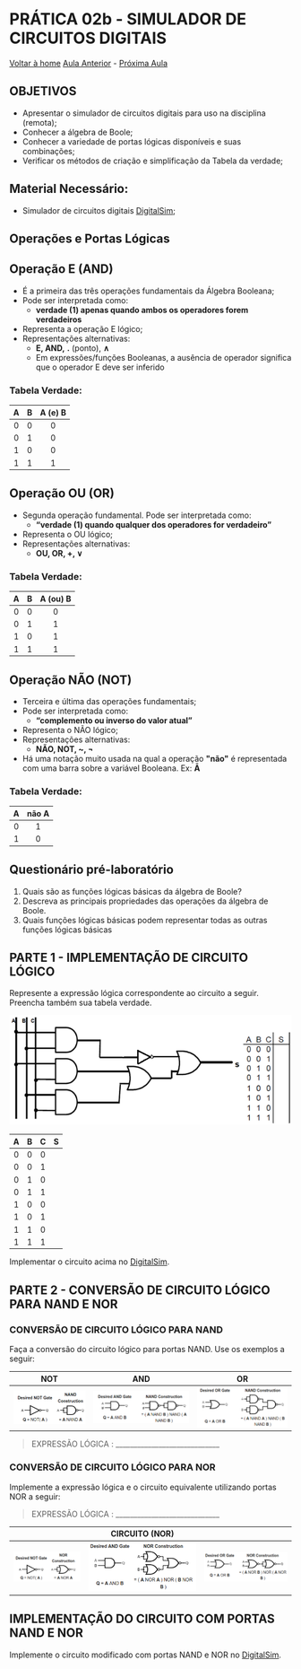 <script>
  MathJax =
  };
  </script>
  <script id="MathJax-script" async src="https://cdn.jsdelivr.net/npm/mathjax@3/es5/tex-chtml.js"></script>

   <script src="https://cdn.jsdelivr.net/npm/mermaid@8.4.0/dist/mermaid.min.js"></script>
 <script>mermaid.initialize({startOnLoad:true});</script>


# PRÁTICA 02b - SIMULADOR DE CIRCUITOS DIGITAIS

[Voltar à home](../)
[Aula Anterior](./pr01.md) - [Próxima Aula](./pr03.md)

## OBJETIVOS

- Apresentar o simulador de circuitos digitais para uso na disciplina (remota);
- Conhecer a álgebra de Boole;
- Conhecer a variedade de portas lógicas disponı́veis e suas combinações;
- Verificar os métodos de criação e simplificação da Tabela da verdade;

## Material Necessário:

- Simulador de circuitos digitais [DigitalSim](https://github.com/marcielbp/Digital);

## Operações e Portas Lógicas

## Operação E (AND)

- É a primeira das três operações fundamentais da Álgebra Booleana;
- Pode ser interpretada como:
	- **verdade (1) apenas quando ambos os
operadores forem verdadeiros**
- Representa a operação E lógico;
- Representações alternativas:
   - **E, AND,** **.** (ponto), **∧**
   - Em expressões/funções Booleanas, a ausência de operador significa que o operador E deve ser inferido

### Tabela Verdade:

| A | B | A (**e**) B|
| :--:| :--: | :--: |
| 0 | 0 | 0 |
| 0 | 1 | 0 |
| 1 | 0 | 0 |
| 1 | 1 | 1 |

## Operação OU (OR)

- Segunda operação fundamental. Pode ser interpretada como:
  - **“verdade (1) quando qualquer dos operadores for verdadeiro”**
- Representa o OU lógico;
- Representações alternativas:
   - **OU, OR, +, ∨**

### Tabela Verdade:

| A | B | A (**ou**) B|
| :--:| :--: | :--: |
| 0 | 0 | 0 |
| 0 | 1 | 1 |
| 1 | 0 | 1 |
| 1 | 1 | 1 |

## Operação NÃO (NOT)

- Terceira e última das operações fundamentais;
- Pode ser interpretada como:
	 - **“complemento ou inverso do valor atual”**
- Representa o NÃO lógico;
- Representações alternativas:
   - **NÃO, NOT, ~, ¬**
- Há uma notação muito usada na qual a operação **"não"** é representada com uma barra sobre a variável Booleana. Ex: **Ā**



### Tabela Verdade:

| A | **não** A |
| :--:| :--: |
| 0 | 1 |
| 1 | 0 |


## Questionário pré-laboratório

1.  Quais são as funções lógicas básicas da álgebra de Boole?
2.  Descreva as principais propriedades das operações da álgebra de Boole.
3.  Quais funções lógicas básicas podem representar todas as outras funções lógicas básicas

## PARTE 1 - IMPLEMENTAÇÃO DE CIRCUITO LÓGICO

Represente a expressão lógica correspondente ao circuito a seguir. Preencha também sua tabela verdade.

![](./pr02/media/image4.png)

|A|B|C|S|
|:-:|:-:|:-:|:-:|
|0 |0 |0 |
|0 |0 |1 |
|0 |1 |0 |
|0 |1 |1 |
|1 |0 |0 |
|1 |0 |1 |
|1 |1 |0 |
|1 |1 |1 |

Implementar o circuito acima no [DigitalSim](https://github.com/marcielbp/Digital).



## PARTE 2 - CONVERSÃO DE CIRCUITO LÓGICO PARA NAND E NOR
### CONVERSÃO DE CIRCUITO LÓGICO PARA NAND

Faça a conversão do circuito lógico para portas NAND. Use os exemplos a seguir:

| **NOT** | **AND**| **OR** |
| :-: |  :-: | :-: |
| ![](./pr02/media/image9.png)| ![](./pr02/media/image11.png)| ![](./pr02/media/image1.png)|

> EXPRESSÃO LÓGICA : _____________________________

### CONVERSÃO DE CIRCUITO LÓGICO PARA NOR

Implemente a expressão lógica e o circuito equivalente utilizando portas NOR a seguir:

> EXPRESSÃO LÓGICA : _____________________________

| | CIRCUITO (NOR) | |
| :-: |  :-: | :-: |
| ![](./pr02/media/image14.png) | ![](./pr02/media/image2.png) | ![](./pr02/media/image15.png) |    

## IMPLEMENTAÇÃO DO CIRCUITO COM PORTAS NAND E NOR

Implemente o circuito modificado com portas NAND e NOR no [DigitalSim](https://github.com/marcielbp/Digital).
